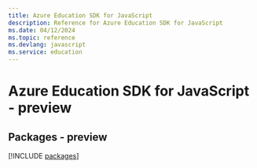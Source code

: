 ```yaml
---
title: Azure Education SDK for JavaScript
description: Reference for Azure Education SDK for JavaScript
ms.date: 04/12/2024
ms.topic: reference
ms.devlang: javascript
ms.service: education
---
```

# Azure Education SDK for JavaScript - preview
## Packages - preview
[!INCLUDE [packages](education-index.md)]